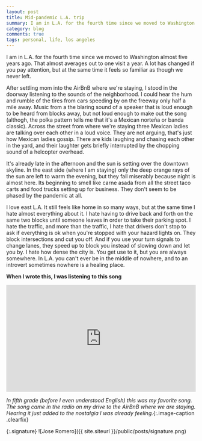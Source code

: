 ```yaml
---
layout: post
title: Mid-pandemic L.A. trip
summary: I am in L.A. for the fourth time since we moved to Washington almost five years ago. That almost averages out to one visit a year. A lot has changed if you pay attention, but at the same time it feels so familiar as if I haven't been gone.
category: blog
comments: true
tags: personal, life, los angeles
---
```


I am in L.A. for the fourth time since we moved to Washington almost five years ago. That almost averages out to one visit a year. A lot has changed if you pay attention, but at the same time it feels so familiar as though we never left.

After settling mom into the AirBnB where we're staying, I stood in the doorway listening to the sounds of the neighborhood. I could hear the hum and rumble of the tires from cars speeding by on the freeway only half a mile away. Music from a the blaring sound of a speaker that is loud enough to be heard from blocks away, but not loud enough to make out the song (althogh, the polka pattern tells me that it's a Mexican norteña or banda classic). Across the street from where we're staying three Mexican ladies are talking over each other in a loud voice. They are not arguing, that's just how Mexican ladies gossip. There are kids laughing and chasing each other in the yard, and their laughter gets briefly interrupted by the chopping sound of a helcopter overhead. 

It's already late in the afternoon and the sun is setting over the downtown skyline. In the east side (where I am staying) only the deep orange rays of the sun are left to warm the evening, but they fail miserably because night is almost here. Its beginning to smell like carne asada from all the street taco carts and food trucks setting up for business. They don't seem to be phased by the pandemic at all.

I love east L.A. It still feels like home in so many ways, but at the same time I hate almost everything about it. I hate having to drive back and forth on the same two blocks until someone leaves in order to take their parking spot. I hate the traffic, and more than the traffic, I hate that drivers don't stop to ask if everything is ok when you're stopped with your hazard lights on. They block intersections and cut you off. And if you use your turn signals to change lanes, they speed up to block you instead of slowing down and let you by. I hate how dense the city is. You get use to it, but you are always somewhere. In L.A. you can't ever be in the middle of nowhere, and to an introvert sometimes nowhere is a healing place.

**When I wrote this, I was listening to this song**
 <style>.embed-container { position: relative; padding-bottom: 56.25%; height: 0; overflow: hidden; max-width: 100%; } .embed-container iframe, .embed-container object, .embed-container embed { position: absolute; top: 0; left: 0; width: 100%; height: 100%; }</style>
<div class='embed-container'><iframe src='https://www.youtube.com/embed/74mL5f7tr5w?rel=0&amp;t=20s&amp;showinfo=0' frameborder='0' allowfullscreen></iframe></div>

*In fifth grade (before I even understood English) this was my favorite song. The song came in the radio on my drive to the AirBnB where we are staying. Hearing it just added to the nostalgia I was already feeling.*{:.image-caption .clearfix}

{:.signature}
![Jose Romero]({{ site.siteurl }}/public/posts/signature.png)